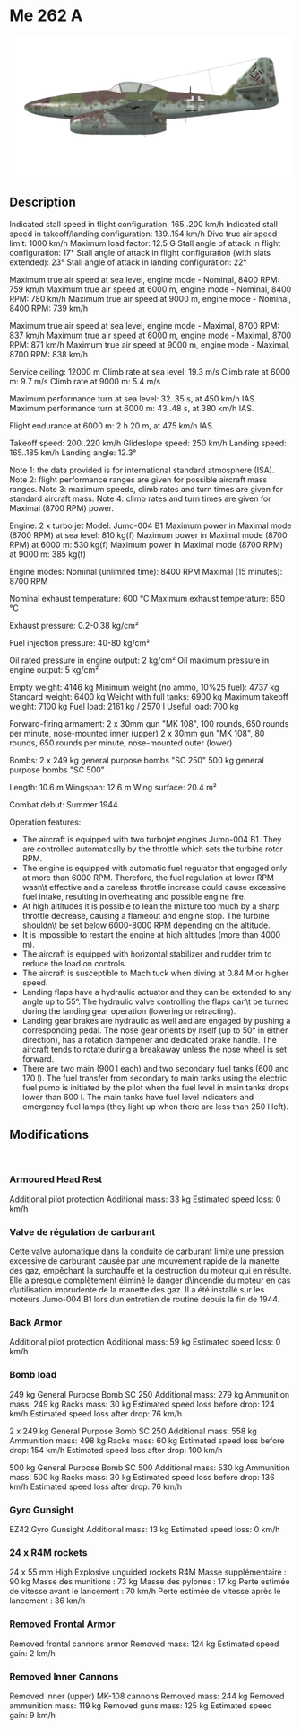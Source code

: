 # Me 262 A

![me262a](../images/me262a.png)

## Description

Indicated stall speed in flight configuration: 165..200 km/h
Indicated stall speed in takeoff/landing configuration: 139..154 km/h
Dive true air speed limit: 1000 km/h
Maximum load factor: 12.5 G
Stall angle of attack in flight configuration: 17°
Stall angle of attack in flight configuration (with slats extended): 23°
Stall angle of attack in landing configuration: 22°

Maximum true air speed at sea level, engine mode - Nominal, 8400 RPM: 759 km/h
Maximum true air speed at 6000 m, engine mode - Nominal, 8400 RPM: 780 km/h
Maximum true air speed at 9000 m, engine mode - Nominal, 8400 RPM: 739 km/h

Maximum true air speed at sea level, engine mode - Maximal, 8700 RPM: 837 km/h
Maximum true air speed at 6000 m, engine mode - Maximal, 8700 RPM: 871 km/h
Maximum true air speed at 9000 m, engine mode - Maximal, 8700 RPM: 838 km/h

Service ceiling: 12000 m
Climb rate at sea level: 19.3 m/s
Climb rate at 6000 m: 9.7 m/s
Climb rate at 9000 m: 5.4 m/s

Maximum performance turn at sea level: 32..35 s, at 450 km/h IAS.
Maximum performance turn at 6000 m: 43..48 s, at 380 km/h IAS.

Flight endurance at 6000 m: 2 h 20 m, at 475 km/h IAS.

Takeoff speed: 200..220 km/h
Glideslope speed: 250 km/h
Landing speed: 165..185 km/h
Landing angle: 12.3°

Note 1: the data provided is for international standard atmosphere (ISA).
Note 2: flight performance ranges are given for possible aircraft mass ranges.
Note 3: maximum speeds, climb rates and turn times are given for standard aircraft mass.
Note 4: climb rates and turn times are given for Maximal (8700 RPM) power.

Engine: 2 x turbo jet
Model: Jumo-004 B1
Maximum power in Maximal mode (8700 RPM) at sea level: 810 kg(f)
Maximum power in Maximal mode (8700 RPM) at 6000 m: 530 kg(f)
Maximum power in Maximal mode (8700 RPM) at 9000 m: 385 kg(f)

Engine modes:
Nominal (unlimited time): 8400 RPM
Maximal (15 minutes): 8700 RPM

Nominal exhaust temperature: 600 °C
Maximum exhaust temperature: 650 °C

Exhaust pressure: 0.2-0.38 kg/cm²

Fuel injection pressure: 40-80 kg/cm²

Oil rated pressure in engine output: 2 kg/cm²
Oil maximum pressure in engine output: 5 kg/cm²

Empty weight: 4146 kg
Minimum weight (no ammo, 10%25 fuel): 4737 kg
Standard weight: 6400 kg
Weight with full tanks: 6900 kg
Maximum takeoff weight: 7100 kg
Fuel load: 2161 kg / 2570 l
Useful load: 700 kg

Forward-firing armament:
2 x 30mm gun "MK 108", 100 rounds, 650 rounds per minute, nose-mounted inner (upper)
2 x 30mm gun "MK 108", 80 rounds, 650 rounds per minute, nose-mounted outer (lower)

Bombs:
2 x 249 kg general purpose bombs "SC 250"
500 kg general purpose bombs "SC 500"

Length: 10.6 m
Wingspan: 12.6 m
Wing surface: 20.4 m²

Combat debut: Summer 1944

Operation features:
- The aircraft is equipped with two turbojet engines Jumo-004 B1. They are controlled automatically by the throttle which sets the turbine rotor RPM.
- The engine is equipped with automatic fuel regulator that engaged only at more than 6000 RPM. Therefore, the fuel regulation at lower RPM wasn\t effective and a careless throttle increase could cause excessive fuel intake, resulting in overheating and possible engine fire.
- At high altitudes it is possible to lean the mixture too much by a sharp throttle decrease, causing a flameout and engine stop. The turbine shouldn\t be set below 6000-8000 RPM depending on the altitude.
- It is impossible to restart the engine at high altitudes (more than 4000 m).
- The aircraft is equipped with horizontal stabilizer and rudder trim to reduce the load on controls.
- The aircraft is susceptible to Mach tuck when diving at 0.84 M or higher speed. 
- Landing flaps have a hydraulic actuator and they can be extended to any angle up to 55°. The hydraulic valve controlling the flaps can\t be turned during the landing gear operation (lowering or retracting).
- Landing gear brakes are hydraulic as well and are engaged by pushing a corresponding pedal. The nose gear orients by itself (up to 50° in either direction), has a rotation dampener and dedicated brake handle. The aircraft tends to rotate during a breakaway unless the nose wheel is set forward.
- There are two main (900 l each) and two secondary fuel tanks (600 and 170 l). The fuel transfer from secondary to main tanks using the electric fuel pump is initiated by the pilot when the fuel level in main tanks drops lower than 600 l. The main tanks have fuel level indicators and emergency fuel lamps (they light up when there are less than 250 l left).

## Modifications
﻿

### Armoured Head Rest

Additional pilot protection
Additional mass: 33 kg
Estimated speed loss: 0 km/h

### Valve de régulation de carburant

Cette valve automatique dans la conduite de carburant limite une pression excessive de carburant causée par une mouvement rapide de la manette des gaz, empêchant la surchauffe et la destruction du moteur qui en résulte. Elle a presque complètement éliminé le danger d\incendie du moteur en cas d\utilisation imprudente de la manette des gaz.
Il a été installé sur les moteurs Jumo-004 B1 lors dun entretien de routine depuis la fin de 1944.﻿

### Back Armor

Additional pilot protection
Additional mass: 59 kg
Estimated speed loss: 0 km/h

### Bomb load

249 kg General Purpose Bomb SC 250
Additional mass: 279 kg
Ammunition mass: 249 kg
Racks mass: 30 kg
Estimated speed loss before drop: 124 km/h
Estimated speed loss after drop: 76 km/h

2 x 249 kg General Purpose Bomb SC 250
Additional mass: 558 kg
Ammunition mass: 498 kg
Racks mass: 60 kg
Estimated speed loss before drop: 154 km/h
Estimated speed loss after drop: 100 km/h

500 kg General Purpose Bomb SC 500
Additional mass: 530 kg
Ammunition mass: 500 kg
Racks mass: 30 kg
Estimated speed loss before drop: 136 km/h
Estimated speed loss after drop: 76 km/h﻿

### Gyro Gunsight

EZ42 Gyro Gunsight
Additional mass: 13 kg
Estimated speed loss: 0 km/h﻿

### 24 x R4M rockets

24 x 55 mm High Explosive unguided rockets R4M
Masse supplémentaire : 90 kg
Masse des munitions : 73 kg
Masse des pylones : 17 kg
Perte estimée de vitesse avant le lancement : 70 km/h
Perte estimée de vitesse après le lancement : 36 km/h﻿

### Removed Frontal Armor

Removed frontal cannons armor
Removed mass: 124 kg
Estimated speed gain: 2 km/h﻿

### Removed Inner Cannons

Removed inner (upper) MK-108 cannons
Removed mass: 244 kg
Removed ammunition mass: 119 kg
Removed guns mass: 125 kg
Estimated speed gain: 9 km/h
